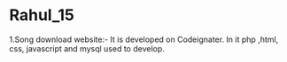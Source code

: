 # Rahul_15
1.Song download website:-
    It is developed on Codeignater. In it php ,html, css, javascript and mysql used to develop. 
